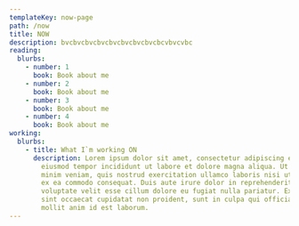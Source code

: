 ```yaml
---
templateKey: now-page
path: /now
title: NOW
description: bvcbvcbvcbvcbvcbvcbvcbvcbcvbvcvbc
reading:
  blurbs:
    - number: 1
      book: Book about me
    - number: 2
      book: Book about me
    - number: 3
      book: Book about me
    - number: 4
      book: Book about me
working:
  blurbs:
    - title: What I`m working ON
      description: Lorem ipsum dolor sit amet, consectetur adipiscing elit, sed do
        eiusmod tempor incididunt ut labore et dolore magna aliqua. Ut enim ad
        minim veniam, quis nostrud exercitation ullamco laboris nisi ut aliquip
        ex ea commodo consequat. Duis aute irure dolor in reprehenderit in
        voluptate velit esse cillum dolore eu fugiat nulla pariatur. Excepteur
        sint occaecat cupidatat non proident, sunt in culpa qui officia deserunt
        mollit anim id est laborum.
---
```

